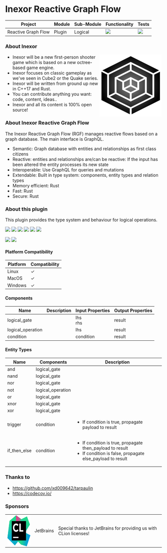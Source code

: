# Inexor Reactive Graph Flow

| Project             | Module | Sub-Module | Functionality                                                        | Tests                                                                                                                                                      |
|---------------------|--------|------------|----------------------------------------------------------------------|------------------------------------------------------------------------------------------------------------------------------------------------------------|
| Reactive Graph Flow | Plugin | Logical    | <img src="https://img.shields.io/badge/state-completed-brightgreen"> | [<img src="https://img.shields.io/codecov/c/github/aschaeffer/inexor-rgf-plugin-logical">](https://app.codecov.io/gh/aschaeffer/inexor-rgf-plugin-logical) |

### About Inexor

<a href="https://inexor.org/">
<img align="right" width="200" height="200" src="https://raw.githubusercontent.com/aschaeffer/inexor-rgf-plugin-logical/main/docs/images/inexor_2.png">
</a>

* Inexor will be a new first-person shooter game which is based on a new octree-based game engine.
* Inexor focuses on classic gameplay as we've seen in Cube2 or the Quake series.
* Inexor will be written from ground up new in C++17 and Rust.
* You can contribute anything you want: code, content, ideas..
* Inexor and all its content is 100% open source!

### About Inexor Reactive Graph Flow

The Inexor Reactive Graph Flow (RGF) manages reactive flows based on a graph database. The main interface is GraphQL.

* Semantic: Graph database with entities and relationships as first class citizens
* Reactive: entities and relationships are/can be reactive: If the input has been altered the entity processes its new state
* Interoperable: Use GraphQL for queries and mutations
* Extendable: Built in type system: components, entity types and relation types
* Memory efficient: Rust
* Fast: Rust
* Secure: Rust

### About this plugin

This plugin provides the type system and behaviour for logical operations.

[<img src="https://img.shields.io/badge/Language-Rust-brightgreen">](https://www.rust-lang.org/)
[<img src="https://img.shields.io/badge/Platforms-Linux%20%26%20Windows-brightgreen">]()
[<img src="https://img.shields.io/github/workflow/status/aschaeffer/inexor-rgf-plugin-logical/Rust">](https://github.com/aschaeffer/inexor-rgf-plugin-logical/actions?query=workflow%3ARust)
[<img src="https://img.shields.io/github/last-commit/aschaeffer/inexor-rgf-plugin-logical">]()
[<img src="https://img.shields.io/github/languages/code-size/aschaeffer/inexor-rgf-plugin-logical">]()
[<img src="https://img.shields.io/codecov/c/github/aschaeffer/inexor-rgf-plugin-logical">](https://app.codecov.io/gh/aschaeffer/inexor-rgf-plugin-logical)

[<img src="https://img.shields.io/github/license/aschaeffer/inexor-rgf-plugin-logical">](https://github.com/aschaeffer/inexor-rgf-plugin-logical/blob/main/LICENSE)
[<img src="https://img.shields.io/discord/698219248954376256?logo=discord">](https://discord.com/invite/acUW8k7)

#### Platform Compatibility

| Platform | Compatibility |
|----------|---------------|
| Linux    | ✓             |
| MacOS    | ✓             |
| Windows  | ✓             |

#### Components

| Name              | Description | Input Properties | Output Properties |
|-------------------|-------------|------------------|-------------------|
| logical_gate      |             | lhs<br>rhs       | result            |
| logical_operation |             | lhs              | result            |
| condition         |             | condition        | result            |

#### Entity Types

| Name         | Components        | Description                                                                                                                              |
|--------------|-------------------|------------------------------------------------------------------------------------------------------------------------------------------|
| and          | logical_gate      |                                                                                                                                          |
| nand         | logical_gate      |                                                                                                                                          |
| nor          | logical_gate      |                                                                                                                                          |
| not          | logical_operation |                                                                                                                                          |
| or           | logical_gate      |                                                                                                                                          |
| xnor         | logical_gate      |                                                                                                                                          |
| xor          | logical_gate      |                                                                                                                                          |
| trigger      | condition         | <ul><li>If condition is true, propagate payload to result</li></ul>                                                                      |
| if_then_else | condition         | <ul><li>If condition is true, propagate then_payload to result</li><li>If condition is false, propagate else_payload to result</li></ul> |

### Thanks to

* https://github.com/xd009642/tarpaulin
* https://codecov.io/

### Sponsors

|                                                                                                                                                                                                                               |           |                                                                   |
|-------------------------------------------------------------------------------------------------------------------------------------------------------------------------------------------------------------------------------|-----------|-------------------------------------------------------------------|
| <a href="https://www.jetbrains.com/?from=github.com/inexorgame"><img align="right" width="100" height="100" src="https://raw.githubusercontent.com/aschaeffer/inexor-rgf-plugin-logical/main/docs/images/icon_CLion.svg"></a> | JetBrains | Special thanks to JetBrains for providing us with CLion licenses! |
